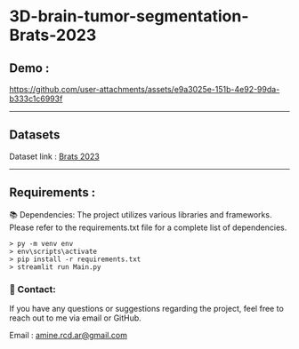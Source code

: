 # 3D-brain-tumor-segmentation-Brats-2023

## Demo :

https://github.com/user-attachments/assets/e9a3025e-151b-4e92-99da-b333c1c6993f

---

## Datasets 

Dataset link :  [Brats 2023](https://www.kaggle.com/datasets/bkb2024/brats-2023-training)

---

## Requirements :

📚 Dependencies:
The project utilizes various libraries and frameworks. Please refer to the requirements.txt file for a complete list of dependencies.

```
> py -m venv env
> env\scripts\activate
> pip install -r requirements.txt
> streamlit run Main.py
```

### 📧 Contact:

If you have any questions or suggestions regarding the project, feel free to reach out to me via email or GitHub.

Email : amine.rcd.ar@gmail.com
